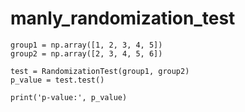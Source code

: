 # manly_randomization_test

```
group1 = np.array([1, 2, 3, 4, 5])
group2 = np.array([2, 3, 4, 5, 6])

test = RandomizationTest(group1, group2)
p_value = test.test()

print('p-value:', p_value)

```
